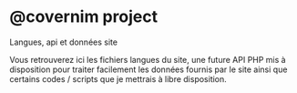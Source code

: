 # @covernim project
Langues, api et données site

Vous retrouverez ici les fichiers langues du site, une future API PHP mis à disposition pour traiter facilement les données fournis par le site ainsi que certains codes / scripts que je mettrais à libre disposition.